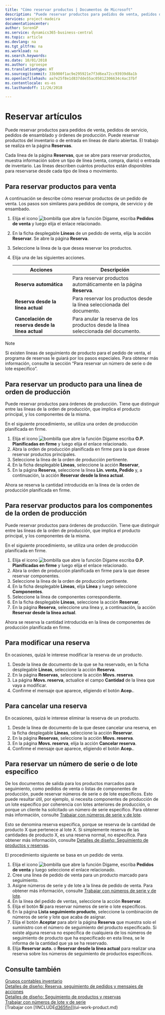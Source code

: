 ```yaml
---
title: "Cómo reservar productos | Documentos de Microsoft"
description: "Puede reservar productos para pedidos de venta, pedidos de compra, y órdenes de producción. Puede reservar productos del inventario o de entrada en líneas de documento abiertas."
services: project-madeira
documentationcenter: 
author: SorenGP
ms.service: dynamics365-business-central
ms.topic: article
ms.devlang: na
ms.tgt_pltfrm: na
ms.workload: na
ms.search.keywords: 
ms.date: 10/01/2018
ms.author: sgroespe
ms.translationtype: HT
ms.sourcegitcommit: 33b900f1ac9e295921e7f3d6ea72cc93939d8a1b
ms.openlocfilehash: aa7e25f8e1d837dde55ac05812306634c4ac37bf
ms.contentlocale: es-es
ms.lasthandoff: 11/26/2018

---
```

# <a name="reserve-items"></a>Reservar artículos
Puede reservar productos para pedidos de venta, pedidos de servicio, pedidos de ensamblado y órdenes de producción. Puede reservar productos del inventario o de entrada en líneas de diario abiertas. El trabajo se realiza en la página **Reservas**.

Cada línea de la página **Reservas**, que se abre para reservar productos, muestra información sobre un tipo de línea (venta, compra, diario) o entrada de inventario. Las líneas describen cuántos productos están disponibles para reservarse desde cada tipo de línea o movimiento.

## <a name="to-reserve-items-for-sales"></a>Para reservar productos para venta
A continuación se describe cómo reservar productos de un pedido de venta. Los pasos son similares para pedidos de compra, de servicio y de ensambado.  
1.  Elija el icono ![bombilla que abre la función Dígame](media/ui-search/search_small.png "Dígame que desea hacer"), escriba **Pedidos de venta** y luego elija el enlace relacionado.  
2.  En la ficha desplegable **Líneas** de un pedido de venta, elija la acción **Reservar**. Se abre la página **Reserva**.  
3. Seleccione la línea de la que desea reservar los productos.  
4. Elija una de las siguientes acciones.  

    |**Acciones**|**Descripción**|
    |------------------|---------------------|  
    |**Reserva automática**|Para reservar productos automáticamente en la página **Reserva**.|  
    |**Reserva desde la línea actual**|Para reservar los productos desde la línea seleccionada del documento.|  
    |**Cancelación de reserva desde la línea actual**|Para anular la reserva de los productos desde la línea seleccionada del documento.|

> [!NOTE]  
>  Si existen líneas de seguimiento de producto para el pedido de venta, el programa de reservas le guiará por los pasos especiales. Para obtener más información, consulte la sección “Para reservar un número de serie o de lote específico”.  

## <a name="to-reserve-an-item-for-a-production-order-line"></a>Para reservar un producto para una línea de orden de producción  
Puede reservar productos para órdenes de producción. Tiene que distinguir entre las líneas de la orden de producción, que implica el producto principal, y los componentes de la misma.

En el siguiente procedimiento, se utiliza una orden de producción planificada en firme.   
1. Elija el icono ![bombilla que abre la función Dígame](media/ui-search/search_small.png "Dígame que desea hacer") escriba **O.P. Planificadas en firme** y luego elija el enlace relacionado.  
2. Abra la orden de producción planificada en firme para la que desee reservar productos principales.  
3. Seleccione la línea de la orden de producción pertinente.  
4. En la ficha desplegable **Líneas**, seleccione la acción **Reservar**,
5. En la página **Reserva**, seleccione la línea **Lín. venta, Pedido** y, a continuación, la acción **Reservar desde la línea actual**.  

Ahora se reserva la cantidad introducida en la línea de la orden de producción planificada en firme.

## <a name="to-reserve-items-for-production-order-components"></a>Para reservar productos para los componentes de la orden de producción  
Puede reservar productos para órdenes de producción. Tiene que distinguir entre las líneas de la orden de producción, que implica el producto principal, y los componentes de la misma.

En el siguiente procedimiento, se utiliza una orden de producción planificada en firme.    
1. Elija el icono ![bombilla que abre la función Dígame](media/ui-search/search_small.png "Dígame que desea hacer") escriba **O.P. Planificadas en firme** y luego elija el enlace relacionado.  
2. Abra la orden de producción planificada en firme para la que desee reservar componentes.  
3. Seleccione la línea de la orden de producción pertinente.  
4. En la ficha desplegable **Líneas**, elija **Línea** y luego seleccione **Componentes**.  
5. Seleccione la línea de componentes correspondiente.  
6. En la ficha desplegable **Líneas**, seleccione la acción **Reservar**,  
7. En la página **Reserva**, seleccione una línea y, a continuación, la acción **Reservar desde la línea actual**.  

Ahora se reserva la cantidad introducida en la línea de componentes de producción planificada en firme.

## <a name="to-change-a-reservation"></a>Para modificar una reserva  
En ocasiones, quizá le interese modificar la reserva de un producto.   
1. Desde la línea de documento de la que se ha reservado, en la ficha desplegable **Líneas**, seleccione la acción **Reserva**.  
2. En la página **Reservas**, seleccione la acción **Movs. reserva**.
3. La página **Movs. reserva**, actualice el campo **Cantidad** de la línea que vaya a modificar.
4. Confirme el mensaje que aparece, eligiendo el botón **Acep.**.

## <a name="to-cancel-a-reservation"></a>Para cancelar una reserva  
En ocasiones, quizá le interese eliminar la reserva de un producto.   
1. Desde la línea de documento de la que desee cancelar una reserva, en la ficha desplegable **Líneas**, seleccione la acción **Reservar**.  
2. En la página **Reservas**, seleccione la acción **Movs. reserva**.  
3.  En la página **Movs. reserva**, elija la acción **Cancelar reserva**.  
4.  Confirme el mensaje que aparece, eligiendo el botón **Acep.**.  

## <a name="to-reserve-a-specific-serial-or-lot-number"></a>Para reservar un número de serie o de lote específico  
De los documentos de salida para los productos marcados para seguimiento, como pedidos de venta o listas de componentes de producción, puede reservar números de serie o de lote específicos. Esto puede resultar útil, por ejemplo, si necesita componentes de producción de un lote específico por coherencia con lotes anteriores de producción, o porque un cliente ha solicitado un número de serie específico. Para obtener más información, consulte [Trabajar con números de serie y de lote](inventory-how-work-item-tracking.md).

Esto se denomina reserva específica, porque se reserva de la cantidad de producto X que pertenece al lote X. Si simplemente reserva de las cantidades de producto X, es una reserva normal, no específica. Para obtener más información, consulte [Detalles de diseño: Seguimiento de productos y reservas](design-details-item-tracking-and-reservations.md).

El procedimiento siguiente se basa en un pedido de venta.    
1. Elija el icono ![bombilla que abre la función Dígame](media/ui-search/search_small.png "Dígame que desea hacer"), escriba **Pedidos de venta** y luego seleccione el enlace relacionado.  
2. Cree una línea de pedido de venta para un producto marcado para seguimiento.  
3. Asigne números de serie y de lote a la línea de pedido de venta. Para obtener más información, consulte [Trabajar con números de serie y de lote](inventory-how-work-item-tracking.md).
4. En la línea del pedido de ventas, seleccione la acción **Reservar**.  
5. Elija el botón **Sí** para reservar números de serie o lote específicos.  
6. En la página **Lista seguimiento producto**, seleccione la combinación de números de serie y lote que acaba de asignar.  
7. Elija el botón **Aceptar** para abrir la página **Reserva** que muestra solo el suministro con el número de seguimiento del producto especificado. Si existe alguna reserva no específica de cualquiera de los números de seguimiento de producto que ha especificado en esta línea, se le informa de la cantidad que ya se ha reservado.  
8. Elija **Reservar auto.** o **Reservar desde la línea actual** para realizar una reserva sobre los números de seguimiento de productos específicos.

## <a name="see-also"></a>Consulte también
[Grupos contables inventario](inventory-manage-inventory.md)  
[Detalles de diseño: Reserva, seguimiento de pedidos y mensajes de acciones](design-details-reservation-order-tracking-and-action-messaging.md)  
[Detalles de diseño: Seguimiento de productos y reservas](design-details-item-tracking-and-reservations.md)  
[Trabajar con números de lote y de serie](inventory-how-work-item-tracking.md)  
[Trabajar con [!INCLUDE[d365fin](includes/d365fin_md.md)]](ui-work-product.md)

